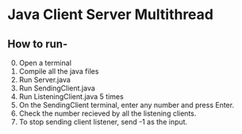 # Java Client Server Multithread

## How to run-
0. Open a terminal
1. Compile all the java files
2. Run Server.java
3. Run SendingClient.java
4. Run ListeningClient.java 5 times
5. On the SendingClient terminal, enter any number and press Enter.
6. Check the number recieved by all the listening clients.
7. To stop sending client listener, send -1 as the input.
